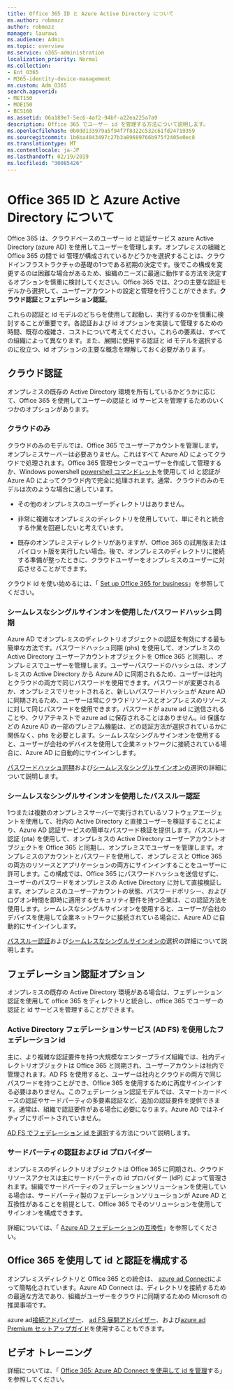 ```yaml
---
title: Office 365 ID と Azure Active Directory について
ms.author: robmazz
author: robmazz
manager: laurawi
ms.audience: Admin
ms.topic: overview
ms.service: o365-administration
localization_priority: Normal
ms.collection:
- Ent_O365
- M365-identity-device-management
ms.custom: Adm_O365
search.appverid:
- MET150
- MOE150
- BCS160
ms.assetid: 06a189e7-5ec6-4af2-94bf-a22ea225a7a9
description: Office 365 でユーザー id を管理する方法について説明します。
ms.openlocfilehash: 0b0dd133979a5f94f7f8322c532c61fd24719359
ms.sourcegitcommit: 1b6ba4043497c27b3a89689766b975f2405e0ec8
ms.translationtype: MT
ms.contentlocale: ja-JP
ms.lasthandoff: 02/19/2019
ms.locfileid: "30085426"
---
```

# <a name="understanding-office-365-identity-and-azure-active-directory"></a>Office 365 ID と Azure Active Directory について

Office 365 は、クラウドベースのユーザー id と認証サービス azure Active Directory (azure AD) を使用してユーザーを管理します。オンプレミスの組織と Office 365 の間で id 管理が構成されているかどうかを選択することは、クラウドインフラストラクチャの基礎の1つである初期の決定です。後でこの構成を変更するのは困難な場合があるため、組織のニーズに最適に動作する方法を決定するオプションを慎重に検討してください。Office 365 では、2つの主要な認証モデルから選択して、ユーザーアカウントの設定と管理を行うことができます。**クラウド認証**と**フェデレーション認証**。
  
これらの認証と id モデルのどちらを使用して起動し、実行するのかを慎重に検討することが重要です。各認証および id オプションを実装して管理するための時間、既存の複雑さ、コストについて考えてください。これらの要素は、すべての組織によって異なります。また、展開に使用する認証と id モデルを選択するのに役立つ、id オプションの主要な概念を理解しておく必要があります。
  
## <a name="cloud-authentication"></a>クラウド認証

オンプレミスの既存の Active Directory 環境を所有しているかどうかに応じて、Office 365 を使用してユーザーの認証と id サービスを管理するためのいくつかのオプションがあります。
  
### <a name="cloud-only"></a>クラウドのみ

クラウドのみのモデルでは、Office 365 でユーザーアカウントを管理します。オンプレミスサーバーは必要ありません。これはすべて Azure AD によってクラウドで処理されます。Office 365 管理センターでユーザーを作成して管理するか、Windows powershell [powershell コマンドレット](https://docs.microsoft.com/office365/enterprise/powershell/manage-office-365-with-office-365-powershell)を使用して id と認証が Azure AD によってクラウド内で完全に処理されます。通常、クラウドのみのモデルは次のような場合に適しています。 
  
- その他のオンプレミスのユーザーディレクトリはありません。
    
- 非常に複雑なオンプレミスのディレクトリを使用していて、単にそれと統合する作業を回避したいと考えています。
    
- 既存のオンプレミスディレクトリがありますが、Office 365 の試用版またはパイロット版を実行したい場合。後で、オンプレミスのディレクトリに接続する準備が整ったときに、クラウドユーザーをオンプレミスのユーザーに対応させることができます。
    
クラウド id を使い始めるには、「 [Set up Office 365 for business](https://support.office.com/article/6a3a29a0-e616-4713-99d1-15eda62d04fa)」を参照してください。
  
### <a name="password-hash-sync-with-seamless-single-sign-on"></a>シームレスなシングルサインオンを使用したパスワードハッシュ同期

Azure AD でオンプレミスのディレクトリオブジェクトの認証を有効にする最も簡単な方法です。パスワードハッシュ同期 (phs) を使用して、オンプレミスの Active Directory ユーザーアカウントオブジェクトを Office 365 と同期し、オンプレミスでユーザーを管理します。ユーザーパスワードのハッシュは、オンプレミスの Active Directory から Azure AD に同期されるため、ユーザーは社内とクラウドの両方で同じパスワードを使用できます。パスワードが変更されるか、オンプレミスでリセットされると、新しいパスワードハッシュが Azure AD に同期されるため、ユーザーは常にクラウドリソースとオンプレミスのリソースに対して同じパスワードを使用できます。パスワードが azure ad に送信されることや、クリアテキストで azure ad に保存されることはありません。id 保護などの Azure AD の一部のプレミアム機能は、どの認証方法が選択されているかに関係なく、phs を必要とします。シームレスなシングルサインオンを使用すると、ユーザーが会社のデバイスを使用して企業ネットワークに接続されている場合に、Azure AD に自動的にサインインします。
  
[パスワードハッシュ同期](https://docs.microsoft.com/azure/security/azure-ad-choose-authn)および[シームレスなシングルサインオンの](https://docs.microsoft.com/azure/active-directory/connect/active-directory-aadconnect-sso)選択の詳細について説明します。
  
### <a name="pass-through-authentication-with-seamless-single-sign-on"></a>シームレスなシングルサインオンを使用したパススルー認証

1つまたは複数のオンプレミスサーバーで実行されているソフトウェアエージェントを使用して、社内の Active Directory と直接ユーザーを検証することにより、Azure AD 認証サービスの簡単なパスワード検証を提供します。パススルー認証 (pta) を使用して、オンプレミスの Active Directory ユーザーアカウントオブジェクトを Office 365 と同期し、オンプレミスでユーザーを管理します。オンプレミスのアカウントとパスワードを使用して、オンプレミスと Office 365 の両方のリソースとアプリケーションの両方にサインインすることをユーザーに許可します。この構成では、Office 365 にパスワードハッシュを送信せずに、ユーザーのパスワードをオンプレミスの Active Directory に対して直接検証します。オンプレミスのユーザーアカウントの状態、パスワードポリシー、およびログオン時間を即時に適用するセキュリティ要件を持つ企業は、この認証方法を使用します。シームレスなシングルサインオンを使用すると、ユーザーが会社のデバイスを使用して企業ネットワークに接続されている場合に、Azure AD に自動的にサインインします。
  
[パススルー認証](https://docs.microsoft.com/azure/security/azure-ad-choose-authn)および[シームレスなシングルサインオンの](https://docs.microsoft.com/azure/active-directory/connect/active-directory-aadconnect-sso)選択の詳細について説明します。
  
## <a name="federated-authentication-options"></a>フェデレーション認証オプション

オンプレミスの既存の Active Directory 環境がある場合は、フェデレーション認証を使用して office 365 をディレクトリと統合し、office 365 でユーザーの認証と id サービスを管理することができます。
  
### <a name="federated-identity-with-active-directory-federation-services-ad-fs"></a>Active Directory フェデレーションサービス (AD FS) を使用したフェデレーション id

主に、より複雑な認証要件を持つ大規模なエンタープライズ組織では、社内ディレクトリオブジェクトは Office 365 と同期され、ユーザーアカウントは社内で管理されます。AD FS を使用すると、ユーザーは社内とクラウドの両方で同じパスワードを持つことができ、Office 365 を使用するために再度サインインする必要はありません。このフェデレーション認証モデルでは、スマートカードベースの認証やサードパーティの多要素認証など、追加の認証要件を提供できます。通常は、組織で認証要件がある場合に必要になります。Azure AD ではネイティブにサポートされていません。
  
[AD FS でフェデレーション id を選択](https://docs.microsoft.com/azure/security/azure-ad-choose-authn)する方法について説明します。
  
### <a name="third-party-authentication-and-identity-providers"></a>サードパーティの認証および id プロバイダー

オンプレミスのディレクトリオブジェクトは Office 365 に同期され、クラウドリソースアクセスは主にサードパーティの id プロバイダー (IdP) によって管理されます。組織でサードパーティのフェデレーションソリューションを使用している場合は、サードパーティ製のフェデレーションソリューションが Azure AD と互換性があることを前提として、Office 365 でそのソリューションを使用してサインオンを構成できます。
  
詳細については、「 [Azure AD フェデレーションの互換性](https://docs.microsoft.com/azure/active-directory/connect/active-directory-aadconnect-federation-compatibility)」を参照してください。
  
## <a name="configuring-identity-and-authentication-with-office-365"></a>Office 365 を使用して id と認証を構成する

オンプレミスディレクトリと Office 365 との統合は、 [azure ad Connect](https://docs.microsoft.com/azure/active-directory/connect/active-directory-aadconnect)によって簡略化されています。Azure AD Connect は、ディレクトリを接続するための最適な方法であり、組織がユーザーをクラウドに同期するための Microsoft の推奨事項です。
  
azure ad[接続アドバイザー](https://aka.ms/aadconnectpwsync)、 [ad FS 展開アドバイザー](https://aka.ms/adfsguidance)、および[azure ad Premium セットアップガイド](https://aka.ms/aadpguidance)を使用することもできます。
  
## <a name="video-training"></a>ビデオ トレーニング

詳細については、「 [Office 365: Azure AD Connect を使用して id を管理](https://support.office.com/article/90991a1d-c0ab-479a-b413-35c9706f6fed.aspx)する」を参照してください。
